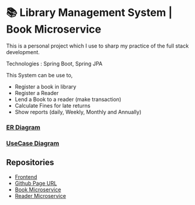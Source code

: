 # 📚 Library Management System | Book Microservice
 This is a personal project which I use to sharp my practice of the full stack development.

 Technologies : Spring Boot, Spring JPA

 This System can be use to,
 *  Register a book in library
 *  Register a Reader
 *  Lend a Book to a reader (make transaction)
 *  Calculate Fines for late returns
 *  Show reports (daily, Weekly, Monthly and Annually)

### [ER Diagram](https://drive.google.com/file/d/1_OynqRKuGF9s0Ga3SosEbzp-w7E3wFaC/view?usp=sharing)

### [UseCase Diagram](https://drive.google.com/file/d/1Cj6JKkZlX6cItYOUEgTttoXlZzLeSU9X/view?usp=sharing)

## Repositories
 - [Frontend](https://github.com/Jithma-Wickramarachchi/library-management-system-frontend)
 - [Github Page URL](https://github.com/Jithma-Wickramarachchi/library-management-system-frontend)
 - [Book Microservice](https://github.com/Jithma-Wickramarachchi/library-management-system-book-backend.git)
 - [Reader Microservice](https://github.com/Jithma-Wickramarachchi/library-management-system.git)
